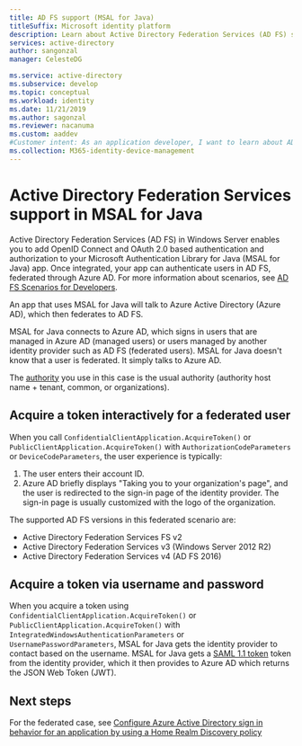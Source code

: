 ```yaml
---
title: AD FS support (MSAL for Java)
titleSuffix: Microsoft identity platform
description: Learn about Active Directory Federation Services (AD FS) support in Microsoft Authentication Library for Java (MSAL4j).
services: active-directory
author: sangonzal
manager: CelesteDG

ms.service: active-directory
ms.subservice: develop
ms.topic: conceptual
ms.workload: identity
ms.date: 11/21/2019
ms.author: sagonzal
ms.reviewer: nacanuma
ms.custom: aaddev
#Customer intent: As an application developer, I want to learn about AD FS support in MSAL for Java so I can decide if this platform meets my application development needs and requirements.
ms.collection: M365-identity-device-management
---
```


# Active Directory Federation Services support in MSAL for Java

Active Directory Federation Services (AD FS) in Windows Server enables you to add OpenID Connect and OAuth 2.0 based authentication and authorization to your Microsoft Authentication Library for Java (MSAL for Java) app. Once integrated, your app can authenticate users in AD FS, federated through Azure AD. For more information about scenarios, see [AD FS Scenarios for Developers](https://docs.microsoft.com/windows-server/identity/ad-fs/overview/ad-fs-scenarios-for-developers).

An app that uses MSAL for Java will talk to Azure Active Directory (Azure AD), which then federates to AD FS.

MSAL for Java connects to Azure AD, which signs in users that are managed in Azure AD (managed users) or users managed by another identity provider such as AD FS (federated users). MSAL for Java doesn't  know that a user is federated. It simply talks to Azure AD.

The [authority](msal-client-application-configuration.md#authority) you use in this case is the usual authority (authority host name + tenant, common, or organizations).

## Acquire a token interactively for a federated user

When you call `ConfidentialClientApplication.AcquireToken()` or `PublicClientApplication.AcquireToken()` with `AuthorizationCodeParameters` or `DeviceCodeParameters`, the user experience is typically:

1. The user enters their account ID.
2. Azure AD briefly displays "Taking you to your organization's page", and the user is redirected to the sign-in page of the identity provider. The sign-in page is usually customized with the logo of the organization.

The supported AD FS versions in this federated scenario are:
- Active Directory Federation Services FS v2
- Active Directory Federation Services v3 (Windows Server 2012 R2)
- Active Directory Federation Services v4 (AD FS 2016)

## Acquire a token via username and password

When you acquire a token using `ConfidentialClientApplication.AcquireToken()` or `PublicClientApplication.AcquireToken()` with `IntegratedWindowsAuthenticationParameters` or `UsernamePasswordParameters`, MSAL for Java gets the identity provider to contact based on the username. MSAL for Java gets a [SAML 1.1 token](reference-saml-tokens.md) token from the identity provider, which it then provides to Azure AD which returns the JSON Web Token (JWT).

## Next steps

For the federated case, see [Configure Azure Active Directory sign in behavior for an application by using a Home Realm Discovery policy](https://docs.microsoft.com/azure/active-directory/manage-apps/configure-authentication-for-federated-users-portal)